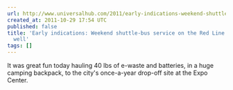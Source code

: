 ```yaml
---
url: http://www.universalhub.com/2011/early-indications-weekend-shuttle-bus-service-red
created_at: 2011-10-29 17:54 UTC
published: false
title: 'Early indications: Weekend shuttle-bus service on the Red Line not going so
  well'
tags: []
---
```


It was great fun today hauling 40 lbs of e-waste and batteries, in a huge camping backpack, to the city's once-a-year drop-off site at the Expo Center.
